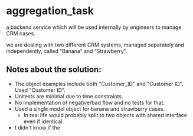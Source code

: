 # aggregation_task

a backend service which will be used internally by engineers to manage CRM cases. 

we are dealing with two different CRM systems, managed separately and independently, called “Banana” and “Strawberry”.


## Notes about the solution:

* The object examples include both "Customer_ID" and "Customer ID". Used "Customer ID".
* Unitests are minimal due to time constraints.
* No implementation of negative/bad flow and no tests for that.
* Used a single model object for banana and strawberry cases. 
  * In real life would probably split to two objects with shared interface even if identical.
* I didn't know if the 
